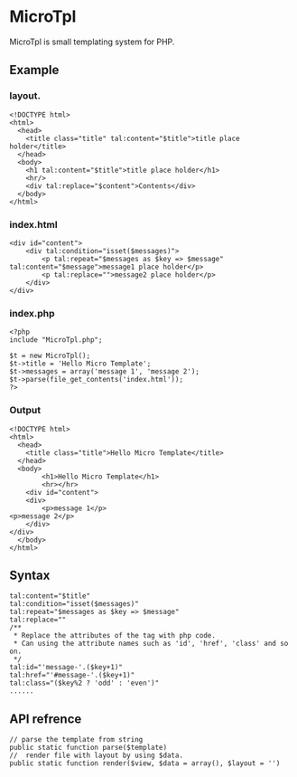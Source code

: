 # MicroTpl

MicroTpl is small templating system for PHP.

## Example
### layout.

	<!DOCTYPE html>
	<html>
	  <head>
		<title class="title" tal:content="$title">title place holder</title>
	  </head>
	  <body>
		<h1 tal:content="$title">title place holder</h1>
		<hr/>
		<div tal:replace="$content">Contents</div>
	  </body>
	</html>

### index.html

	<div id="content">
		<div tal:condition="isset($messages)">
			<p tal:repeat="$messages as $key => $message" tal:content="$message">message1 place holder</p>
			<p tal:replace="">message2 place holder</p>
		</div>
	</div>	

### index.php

	<?php
	include "MicroTpl.php";

	$t = new MicroTpl();
	$t->title = 'Hello Micro Template';
	$t->messages = array('message 1', 'message 2');
	$t->parse(file_get_contents('index.html'));
    ?>

### Output

	<!DOCTYPE html>
	<html>
	  <head>
		<title class="title">Hello Micro Template</title>
	  </head>
	  <body>
			<h1>Hello Micro Template</h1>
			<hr></hr>
		<div id="content">
		<div>
			<p>message 1</p>
	<p>message 2</p>
		</div>
	</div>
	  </body>
	</html>
	
## Syntax

    tal:content="$title"
	tal:condition="isset($messages)"	
	tal:repeat="$messages as $key => $message"
	tal:replace=""
	/**
	 * Replace the attributes of the tag with php code. 
	 * Can using the attribute names such as 'id', 'href', 'class' and so on.
	 */
	tal:id="'message-'.($key+1)"
	tal:href="'#message-'.($key+1)"
	tal:class="($key%2 ? 'odd' : 'even')" 
	......

## API refrence

	// parse the template from string 
	public static function parse($template)
	//	render file with layout by using $data.
	public static function render($view, $data = array(), $layout = '')	